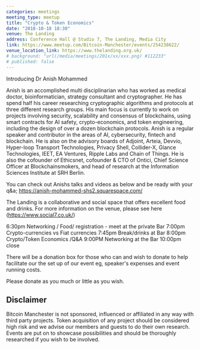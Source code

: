 ```yaml
---
categories: meetings
meeting_type: meetup
title: "Crypto & Token Economics"
date: "2018-10-18 18:30"
venue: The Landing
address: Conference Hall @ Studio 7, The Landing, Media City
link: https://www.meetup.com/Bitcoin-Manchester/events/254238622/
venue_location_link: https://www.thelanding.org.uk/
# background: "url(/media/meetings/201x/xx/xxx.png) #112233"
# published: false
---
```


Introducing Dr Anish Mohammed

Anish is an accomplished multi disciplinarian who has worked as medical doctor, bioinformatician, strategy consultant and cryptographer. He has spend half his career researching cryptographic algorithms and protocols at three different research groups. His main focus is currently to work on projects involving security, scalability and consensus of blockchains, using smart contracts for AI safety, crypto-economics, and token engineering, including the design of over a dozen blockchain protocols. Anish is a regular speaker and contributor in the areas of AI, cybersecurity, fintech and blockchain. He is also on the advisory boards of Adjoint, Arteia, Devvio, Hyper-loop Transport Technologies, Privacy Shell, Collider-X, Glance Technologies, IEET, EA Ventures, Ripple Labs and Chain of Things. He is also the cofounder of Ethicsnet, cofounder & CTO of Ontici, Chief Science Officer at Blockchainsmokers, and head of research at the Information Sciences Institute at SRH Berlin.

You can check out Anishs talks and videos as below and be ready with your q&a;
https://anish-mohammed-shs2.squarespace.com/

The Landing is a collaborative and social space that offers excellent food and drinks. For more information on the venue, please see here (https://www.social7.co.uk/)

6:30pm Networking / Food/ registration - meet at the private Bar
7:00pm Crypto-currencies vs Fiat currencies
7:45pm Break/drinks at Bar
8:00pm Crypto/Token Economics /Q&A
9:00PM Networking at the Bar
10:00pm close

There will be a donation box for those who can and wish to donate to help facilitate our the set up of our event eg, speaker's expenses and event running costs.

Please donate as you much or little as you wish.

## Disclaimer

Bitcoin Manchester is not sponsored, influenced or affiliated in any way with third party projects. Token acquisition of any project should be considered high risk and we advise our members and guests to do their own research. Events are put on to showcase possibilities and should be thoroughly researched if you wish to be involved.
